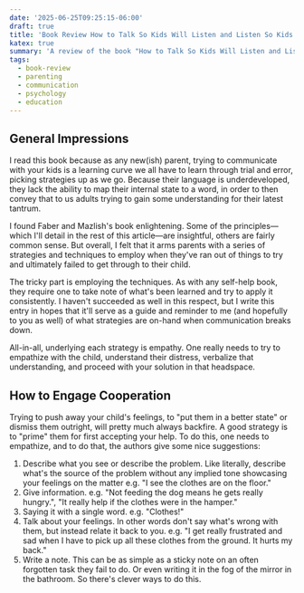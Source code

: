 ```yaml
---
date: '2025-06-25T09:25:15-06:00'
draft: true
title: 'Book Review How to Talk So Kids Will Listen and Listen So Kids Will Talk'
katex: true
summary: 'A review of the book "How to Talk So Kids Will Listen and Listen So Kids Will Talk" by Adele Faber and Elaine Mazlish, focusing on its practical communication strategies for parents.'
tags: 
  - book-review
  - parenting
  - communication
  - psychology
  - education
---
```


## General Impressions

I read this book because as any new(ish) parent, trying to communicate with your kids is a learning curve we all have 
to learn through trial and error, picking strategies up as we go. Because their language is underdeveloped, they lack 
the ability to map their internal state to a word, in order to then convey that to us adults trying to gain some 
understanding for their latest tantrum. 

I found Faber and Mazlish's book enlightening. Some of the principles—which I'll detail in the rest of this article—are 
insightful, others are fairly common sense. But overall, I felt that it arms parents with a series of strategies and
techniques to employ when they've ran out of things to try and ultimately failed to get through to their child.

The tricky part is employing the techniques. As with any self-help book, they require one to take note of what's been
learned and try to apply it consistently. I haven't succeeded as well in this respect, but I write this entry in hopes
that it'll serve as a guide and reminder to me (and hopefully to you as well) of what strategies are on-hand when 
communication breaks down.

All-in-all, underlying each strategy is empathy. One really needs to try to empathize with the child, understand their
distress, verbalize that understanding, and proceed with your solution in that headspace.

## How to Engage Cooperation 

Trying to push away your child's feelings, to "put them in a better state" or dismiss them outright, will pretty much 
always backfire. A good strategy is to "prime" them for first accepting your help. To do this, one needs to empathize, 
and to do that, the authors give some nice suggestions:

1. Describe what you see or describe the problem. Like literally, describe what's the source of the problem without any
implied tone showcasing your feelings on the matter e.g. "I see the clothes are on the floor."
2. Give information. e.g. "Not feeding the dog means he gets really hungry.", "It really help if the clothes were in the
hamper."
3. Saying it with a single word. e.g. "Clothes!"
4. Talk about your feelings. In other words don't say what's wrong with them, but instead relate it back to you. e.g. 
"I get really frustrated and sad when I have to pick up all these clothes from the ground. It hurts my back."
5. Write a note. This can be as simple as a sticky note on an often forgotten task they fail to do. Or even writing it
in the fog of the mirror in the bathroom. So there's clever ways to do this.


